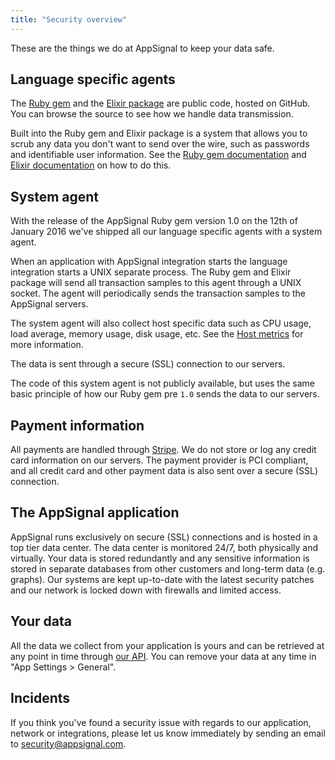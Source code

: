 ```yaml
---
title: "Security overview"
---
```


These are the things we do at AppSignal to keep your data safe.

## Language specific agents

The [Ruby gem](https://github.com/appsignal/appsignal-ruby) and the [Elixir
package](https://github.com/appsignal/appsignal-elixir) are public code, hosted
on GitHub. You can browse the source to see how we handle data transmission.

Built into the Ruby gem and Elixir package is a system that allows you to scrub
any data you don't want to send over the wire, such as passwords and
identifiable user information. See the [Ruby gem
documentation](/ruby/configuration/parameter-filtering.html) and [Elixir
documentation](https://hexdocs.pm/appsignal/) on how to do this.

## System agent

With the release of the AppSignal Ruby gem version 1.0 on the 12th of January
2016 we've shipped all our language specific agents with a system agent.

When an application with AppSignal integration starts the language integration
starts a UNIX separate process. The Ruby gem and Elixir package will send all
transaction samples to this agent through a UNIX socket. The agent will
periodically sends the transaction samples to the AppSignal servers.

The system agent will also collect host specific data such as CPU usage, load
average, memory usage, disk usage, etc. See the [Host
metrics](/metrics/host.html) for more information.

The data is sent through a secure (SSL) connection to our servers.

The code of this system agent is not publicly available, but uses the same
basic principle of how our Ruby gem pre `1.0` sends the data to our servers.

## Payment information

All payments are handled through [Stripe](https://stripe.com). We do not store
or log any credit card information on our servers. The payment provider is PCI
compliant, and all credit card and other payment data is also sent over a
secure (SSL) connection.

## The AppSignal application

AppSignal runs exclusively on secure (SSL) connections and is hosted in a top
tier data center. The data center is monitored 24/7, both physically and
virtually. Your data is stored redundantly and any sensitive information is
stored in separate databases from other customers and long-term data (e.g.
graphs). Our systems are kept up-to-date with the latest security patches and
our network is locked down with firewalls and limited access.

## Your data

All the data we collect from your application is yours and can be retrieved at
any point in time through [our API](/api/index.html). You
can remove your data at any time in "App Settings > General".

## Incidents

If you think you've found a security issue with regards to our application,
network or integrations, please let us know immediately by sending an email to
[security@appsignal.com](mailto:security@appsignal.com).
